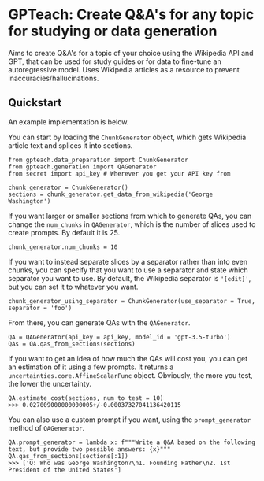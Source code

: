 # GPTeach: Create Q&A's for any topic for studying or data generation

Aims to create Q&A's for a topic of your choice using the Wikipedia API and GPT, that can be used for study guides or for data to fine-tune an autoregressive model. Uses Wikipedia articles as a resource to prevent inaccuracies/hallucinations. 

## Quickstart
An example implementation is below. 

You can start by loading the `ChunkGenerator` object, which gets Wikipedia article text and splices it into sections.

```
from gpteach.data_preparation import ChunkGenerator
from gpteach.generation import QAGenerator
from secret import api_key # Wherever you get your API key from

chunk_generator = ChunkGenerator()
sections = chunk_generator.get_data_from_wikipedia('George Washington')
```
If you want larger or smaller sections from which to generate QAs, you can change the `num_chunks` in `QAGenerator`, which is the number of slices used to create prompts. By default it is 25. 

```
chunk_generator.num_chunks = 10
```

If you want to instead separate slices by a separator rather than into even chunks, you can specify that you want to use a separator and state which separator you want to use. By default, the Wikipedia separator is `'[edit]'`, but you can set it to whatever you want. 

```
chunk_generator_using_separator = ChunkGenerator(use_separator = True, separator = 'foo')
```

From there, you can generate QAs with the `QAGenerator`. 

```
QA = QAGenerator(api_key = api_key, model_id = 'gpt-3.5-turbo')
QAs = QA.qas_from_sections(sections)
```

If you want to get an idea of how much the QAs will cost you, you can get an estimation of it using a few prompts. It returns a `uncertainties.core.AffineScalarFunc` object. Obviously, the more you test, the lower the uncertainty.

```
QA.estimate_cost(sections, num_to_test = 10)
>>> 0.027009000000000005+/-0.00037327041136420115
```

You can also use a custom prompt if you want, using the `prompt_generator` method of `QAGenerator`.

```
QA.prompt_generator = lambda x: f"""Write a Q&A based on the following text, but provide two possible answers: {x}"""
QA.qas_from_sections(sections[:1])
>>> ['Q: Who was George Washington?\n1. Founding Father\n2. 1st President of the United States']
```

